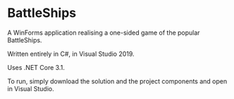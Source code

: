 # BattleShips
A WinForms application realising a one-sided game of the popular BattleShips.

Written entirely in C#, in Visual Studio 2019.

Uses .NET Core 3.1.

To run, simply download the solution and the project components and open in Visual Studio.
